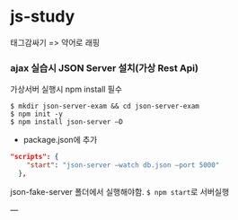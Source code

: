 # js-study

태그감싸기 => 약어로 래핑

### ajax 실습시 JSON Server 설치(가상 Rest Api) 
 가상서버 실행시 npm install 필수 
```shell script
$ mkdir json-server-exam && cd json-server-exam
$ npm init -y
$ npm install json-server —D
```

- package.json에 추가
```json
"scripts": {
    "start": "json-server —watch db.json —port 5000"    
  },
```
json-fake-server 폴더에서 실행해야함.
`$ npm start`로 서버실행

—